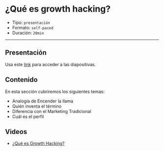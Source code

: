 # ¿Qué es growth hacking?

* Tipo: `presentación`
* Formato: `self-paced`
* Duración: `20min`

***

## Presentación

Usa este [link](https://drive.google.com/open?id=10hGAdJZJeJ-fK6Q6ZvjTjiafqGCNgjH8nKlAGIuzPAc)
para acceder a las diapositivas.

## Contenido

En esta sección cubriremos los siguientes temas:

* Analogía de Encender la llama
* Quién inventa el término
* Diferencia con el Marketing Tradicional
* Cuál es el perfil

## Videos

* [¿Qué es Growth Hacking?](https://www.useloom.com/share/969758b2021647448bf62157e1ffc37c)